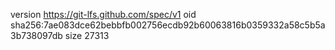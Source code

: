 version https://git-lfs.github.com/spec/v1
oid sha256:7ae083dce62bebbfb002756ecdb92b60063816b0359332a58c5b5a3b738097db
size 27313
